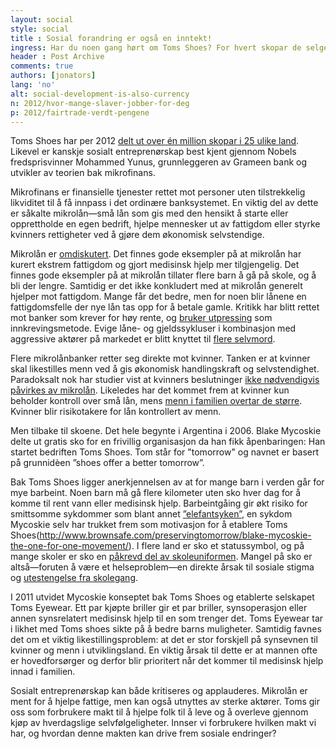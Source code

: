 ```yaml
---
layout: social
style: social
title : Sosial forandring er også en inntekt!
ingress: Har du noen gang hørt om Toms Shoes? For hvert skopar de selger, deler Toms Shoes ut ett par gratis sko til et barn som trenger det. Bedriften drives etter prinsippene bak sosialt entreprenørskap. I stedet for den klassiske økonomiske definisjonen av profitt, ønsker sosiale entreprenører å løse et samfunnsproblem og å skape varige sosiale forandringer gjennom næringsvirksomheten sin.
header : Post Archive
comments: true
authors: [jonators]
lang: 'no'
alt: social-development-is-also-currency
n: 2012/hvor-mange-slaver-jobber-for-deg
p: 2012/fairtrade-verdt-pengene
---
```


Toms Shoes har per 2012 [delt ut over én million skopar i 25 ulike land](http://abcnews.go.com/International/PersonOfWeek/person-week-toms-shoes-founder-blake-mycoskie/story?id=13331473#.UJmqCml9Hu9). Likevel er kanskje sosialt entreprenørskap best kjent gjennom Nobels fredsprisvinner Mohammed Yunus, grunnleggeren av Grameen bank og utvikler av teorien bak mikrofinans. 

Mikrofinans er finansielle tjenester rettet mot personer uten tilstrekkelig likviditet til å få innpass i det ordinære banksystemet. En viktig del av dette er såkalte mikrolån—små lån som gis med den hensikt å starte eller opprettholde en egen bedrift, hjelpe mennesker ut av fattigdom eller styrke kvinners rettigheter ved å gjøre dem økonomisk selvstendige. 

Mikrolån er [omdiskutert](http://www.sociology.org/content/2008/_westover_finance.pdf). Det finnes gode eksempler på at mikrolån har kurert ekstrem fattigdom og gjort medisinsk hjelp mer tilgjengelig. Det finnes gode eksempler på at mikrolån tillater flere barn å gå på skole, og å bli der lengre.  Samtidig er det ikke konkludert med at mikrolån generelt hjelper mot fattigdom. Mange får det bedre, men for noen blir lånene en fattigdomsfelle der nye lån tas opp for å betale gamle. Kritikk har blitt rettet mot banker som krever for høy rente, og [bruker utpressing](http://infochangeindia.org/microfinance/news/mfis-lay-small-debt-trap-in-andhra.html) som innkrevingsmetode.  Evige låne- og gjeldssykluser i kombinasjon med aggressive aktører på markedet er blitt knyttet til [flere selvmord](http://www.bbc.co.uk/news/world-south-asia-11997571).

Flere mikrolånbanker retter seg direkte mot kvinner. Tanken er at kvinner skal likestilles menn ved å gis økonomisk handlingskraft og selvstendighet. Paradoksalt nok har studier vist at kvinners beslutninger [ikke nødvendigvis påvirkes av mikrolån](http://www.povertyactionlab.org/evaluation/measuring-impact-microfinance-hyderabad-india).  Likeledes har det kommet frem at kvinner kun beholder kontroll over små lån, mens [menn i familien overtar de større](http://www.cabdirect.org/abstracts/19961808926.html;jsessionid=E89F136EE326B3498D631C92687E067A). Kvinner blir risikotakere for lån kontrollert av menn.

Men tilbake til skoene. Det hele begynte i Argentina i 2006. Blake Mycoskie delte ut gratis sko for en frivillig organisasjon da han fikk åpenbaringen: Han startet bedriften Toms Shoes. Tom står for "tomorrow" og navnet er basert på grunnidèen ”shoes offer a better tomorrow”. 



Bak Toms Shoes ligger anerkjennelsen av at for mange barn i verden går for mye barbeint.  Noen barn må gå flere kilometer uten sko hver dag for å komme til rent vann eller medisinsk hjelp. Barbeintgåing gir økt risiko for smittsomme sykdommer som blant annet [”elefantsyken”]( http://no.wikipedia.org/wiki/Elefantiasis), en sykdom Mycoskie selv har trukket frem som motivasjon for å etablere Toms Shoes(http://www.brownsafe.com/preservingtomorrow/blake-mycoskie-the-one-for-one-movement/). I flere land er sko et statussymbol, og på mange skoler er sko en [påkrevd del av skoleuniformen](http://www.huffingtonpost.com/anne-goddard/one-day-without-shoes-les_b_1468910.html). Mangel på sko er altså—foruten å være et helseproblem—en direkte årsak til sosiale stigma og [utestengelse fra skolegang](http://www.educationforallblog.org/issues/basic-education/no-shoesno-school-why-children-are-out-of-school).  

I 2011 utvidet Mycoskie konseptet bak Toms Shoes og etablerte selskapet Toms Eyewear. Ett par kjøpte briller gir et par briller, synsoperasjon eller annen synsrelatert medisinsk hjelp til en som trenger det. Toms Eyewear tar i likhet med Toms shoes sikte på å bedre barns muligheter. Samtidig favnes det om et viktig likestillingsproblem: at det er stor forskjell på synsevnen til kvinner og menn i utviklingsland. En viktig årsak til dette er at mannen ofte er hovedforsørger og derfor blir prioritert når det kommer til medisinsk hjelp innad i familien. 

Sosialt entreprenørskap kan både kritiseres og applauderes. Mikrolån er ment for å hjelpe fattige, men kan også utnyttes av sterke aktører. Toms gir oss som forbrukere makt til å hjelpe folk til å leve og å overleve gjennom kjøp av hverdagslige selvfølgeligheter.  Innser vi forbrukere hvilken makt vi har, og hvordan denne makten kan drive frem sosiale endringer? 